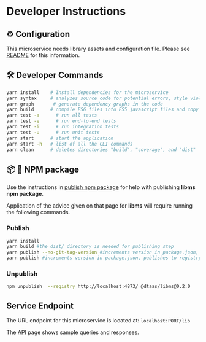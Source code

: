 # Developer Instructions

## :gear: Configuration

This microservice needs library assets and configuration
file. Please see [README](./README.md) for this information.

## :hammer_and_wrench: Developer Commands

```bash
yarn install    # Install dependencies for the microservice
yarn syntax     # analyzes source code for potential errors, style violations, and other issues,
yarn graph       # generate dependency graphs in the code
yarn build      # compile ES6 files into ES5 javascript files and copy them into dist/ directory
yarn test -a      # run all tests
yarn test -e      # run end-to-end tests
yarn test -i      # run integration tests
yarn test -u      # run unit tests
yarn start      # start the application
yarn start -h   # list of all the CLI commands
yarn clean      # deletes directories "build", "coverage", and "dist"
```


## :package: :ship: NPM package

Use the instructions in
[publish npm package](../../docs/developer/npm-packages.md) for help
with publishing **libms npm package**.

Application of the advice given on that page for **libms** will require
running the following commands.

### Publish

```bash
yarn install
yarn build #the dist/ directory is needed for publishing step
yarn publish --no-git-tag-version #increments version in package.json, publishes to registry
yarn publish #increments version in package.json, publishes to registry and adds a git tag
```

### Unpublish

```bash
npm unpublish  --registry http://localhost:4873/ @dtaas/libms@0.2.0
```

## Service Endpoint

The URL endpoint for this microservice is located at: `localhost:PORT/lib`

The [API](./API.md) page shows sample queries and responses.
